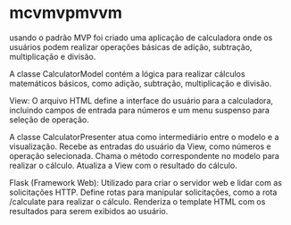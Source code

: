 # mcvmvpmvvm
usando o padrão MVP foi criado uma aplicação de calculadora onde os usuários podem realizar operações básicas de adição, subtração, multiplicação e divisão.

A classe CalculatorModel contém a lógica para realizar cálculos matemáticos básicos, como adição, subtração, multiplicação e divisão.

View:
O arquivo HTML  define a interface do usuário para a calculadora, incluindo campos de entrada para números e um menu suspenso para seleção de operação.

A classe CalculatorPresenter atua como intermediário entre o modelo e a visualização.
Recebe as entradas do usuário da View, como números e operação selecionada.
Chama o método correspondente no modelo para realizar o cálculo.
Atualiza a View com o resultado do cálculo.


Flask (Framework Web): Utilizado para criar o servidor web e lidar com as solicitações HTTP.
Define rotas para manipular solicitações, como a rota /calculate para realizar o cálculo.
Renderiza o template HTML com os resultados para serem exibidos ao usuário.
